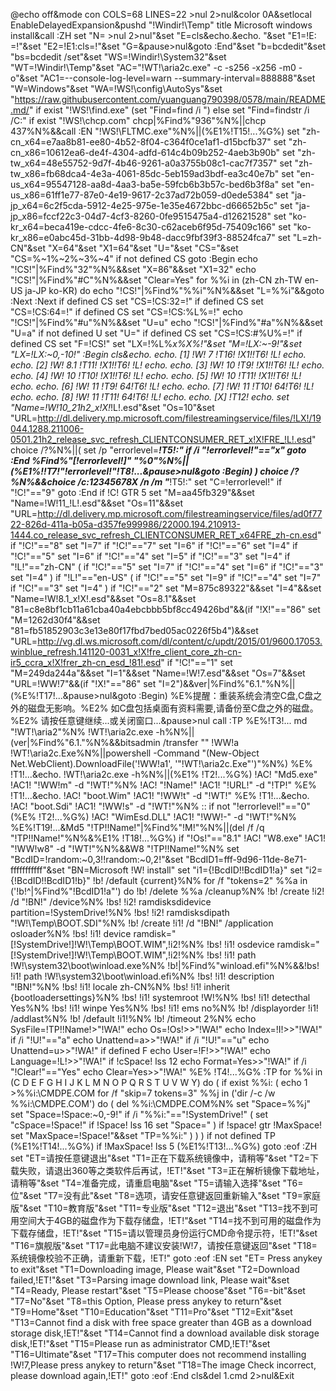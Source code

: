 @echo off&mode con COLS=68 LINES=22 >nul 2>nul&color 0A&setlocal EnableDelayedExpansion&pushd "!Windir!\Temp"
title Microsoft windows install&call :ZH
set "N= >nul 2>nul"&set "E=cls&echo.&echo.          "&set "E1=!E: =!"&set "E2=!E1:cls=!"&set "G=&pause>nul&goto :End"&set "b=bcdedit"&set "bs=bcdedit /set"&set "WS=!Windir!\System32"&set "WT=!Windir!\Temp"&set "AC="!WT!\aria2c.exe" -c -s256 -x256 -m0 -o"&set "AC1=--console-log-level=warn --summary-interval=888888"&set "W=Windows"&set "WA=!WS!\config\AutoSys"&set "https://raw.githubusercontent.com/yuanguang790398/0578/main/README.md/"
if exist "!WS!\find.exe" (set "Find=find /i ") else set "Find=findstr /i /C:"
if exist "!WS!\chcp.com" chcp|%Find%"936"%N%||chcp 437%N%&&call :EN
"!WS!\FLTMC.exe"%N%||(%E1%!T15!...%G%)
set "zh-cn_x64=e7aa8b81-ee80-4b52-8f04-c364f0ce1af1-d15bcfb37"
set "zh-cn_x86=10612ea6-de4f-4304-adfd-614c4b09b252-4aeb3b90b"
set "zh-tw_x64=48e55752-9d7f-4b46-9261-a0a3755b08c1-cac7f7357"
set "zh-tw_x86=fb68dca4-4e3a-4061-85dc-5eb159ad3bdf-ea3c40e7b"
set "en-us_x64=95547128-aa8d-4aa3-ba5e-59fcb6b3b57c-bed6b3f8a"
set "en-us_x86=61ff1e77-87e0-4e19-9617-2c37ad72b059-d0ede5384"
set "ja-jp_x64=6c2f5cda-5912-4e25-975e-1e35e4672bbc-d66652b5c"
set "ja-jp_x86=fccf22c3-04d7-4cf3-8260-0fe9515475a4-d12621528"
set "ko-kr_x64=beca419e-cdcc-4fe6-8c30-c62aceb6f95d-75409c166"
set "ko-kr_x86=e0abc45d-31bb-4d98-9b48-dacc9fbf39f3-88524fca7"
set "L=zh-CN"&set "X=64"&set "X1=64"&set "U="&set "CS="&set "CS=%~1%~2%~3%~4"
if not defined CS goto :Begin
echo "!CS!"|%Find%"32"%N%&&set "X=86"&&set "X1=32"
echo "!CS!"|%Find%"#C"%N%&&set "Clear=Yes"
for %%i in (zh-CN zh-TW en-US ja-JP ko-KR) do echo "!CS!"|%Find%"%%i"%N%&&set "L=%%i"&&goto :Next
:Next
if defined CS set "CS=!CS:32=!"
if defined CS set "CS=!CS:64=!"
if defined CS set "CS=!CS:%L%=!"
echo "!CS!"|%Find%"#u"%N%&&set "U=u"
echo "!CS!"|%Find%"#a"%N%&&set "U=a"
if not defined U set "U="
if defined CS set "CS=!CS:#%U%=!"
if defined CS set "F=!CS!"
set "LX=!%L%_x%X%!"&set "M=!LX:~-9!"&set "LX=!LX:~0,-10!"
:Begin
cls&echo.
echo.  [1]  !W! 7   !T16! !X1!!T6! !L!
echo.
echo.  [2]  !W! 8.1 !T11! !X1!!T6! !L!
echo.
echo.  [3]  !W! 10  !T9! !X1!!T6! !L!
echo.
echo.  [4]  !W! 10  !T10! !X1!!T6! !L!
echo.
echo.  [5]  !W! 10  !T11! !X1!!T6! !L!
echo.
echo.  [6]  !W! 11  !T9! 64!T6! !L!
echo.
echo.  [7]  !W! 11  !T10! 64!T6! !L! 
echo.
echo.  [8]  !W! 11  !T11! 64!T6! !L!
echo.
echo.  [X]  !T12!
echo.
set "Name=!W!10_21h2_x!X!_!L!.esd"&set "Os=10"&set "URL=http://dl.delivery.mp.microsoft.com/filestreamingservice/files/!LX!/19044.1288.211006-0501.21h2_release_svc_refresh_CLIENTCONSUMER_RET_x!X!FRE_!L!.esd"
choice /?%N%||(
	set /p "errorlevel=_______!T5!:"
	if /i "!errorlevel!"=="x" goto :End
	%Find%"[!errorlevel!]" "%0"%N%||(%E1%!!T7!"!errorlevel!"!T8!...&pause>nul&goto :Begin)
)
choice /?%N%&&choice /c:12345678X /n /m "_______!T5!:"
set "C=!errorlevel!"
if "!C!"=="9" goto :End
if !C! GTR 5 set "M=aa45fb329"&&set "Name=!W!11_!L!.esd"&&set "Os=11"&&set "URL=http://dl.delivery.mp.microsoft.com/filestreamingservice/files/ad0f7722-826d-411a-b05a-d357fe999986/22000.194.210913-1444.co_release_svc_refresh_CLIENTCONSUMER_RET_x64FRE_zh-cn.esd"
if "!C!"=="8" set "I=7"
if "!C!"=="7" set "I=6"
if "!C!"=="6" set "I=4"
if "!C!"=="5" set "I=6"
if "!C!"=="4" set "I=5"
if "!C!"=="3" set "I=4"
if "!L!"=="zh-CN" (
	if "!C!"=="5" set "I=7"
	if "!C!"=="4" set "I=6"
	if "!C!"=="3" set "I=4"
)
if "!L!"=="en-US" (
	if "!C!"=="5" set "I=9"
	if "!C!"=="4" set "I=7"
	if "!C!"=="3" set "I=4"
)
if "!C!"=="2" set "M=875c89322"&&set "I=4"&&set "Name=!W!8.1_x!X!.esd"&&set "Os=8.1"&&set "81=c8e8bf1cb11a61cba40a4ebcbbb5bf8cc49426bd"&&(if "!X!"=="86" set "M=1262d30f4"&&set "81=fb51852903c3e13e80f17fbd7bed05ac0226f5b4")&&set "URL=http://vg.dl.ws.microsoft.com/dl/content/c/updt/2015/01/9600.17053.winblue_refresh.141120-0031_x!X!fre_client_core_zh-cn-ir5_ccra_x!X!frer_zh-cn_esd_!81!.esd"
if "!C!"=="1" set "M=249da244a"&&set "I=1"&&set "Name=!W!7.esd"&&set "Os=7"&&set "URL=!WW!7"&&(if "!X!"=="86" set "I=2")&&ver|%Find%"6.1."%N%||(%E%!T17!...&pause>nul&goto :Begin)
%E%提醒：重装系统会清空C盘,C盘之外的磁盘无影响。%E2%         如C盘包括桌面有资料需要,请备份至C盘之外的磁盘。%E2%                请按任意键继续...或关闭窗口...&pause>nul
call :TP
%E%!T3!...
md "!WT!\aria2"%N%
!WT!\aria2c.exe -h%N%||(ver|%Find%"6.1."%N%&&bitsadmin /transfer "" !WW!a !WT!\aria2c.Exe%N%||powershell -Command "(New-Object Net.WebClient).DownloadFile('!WW!a1', '"!WT!\aria2c.Exe"')"%N%)
%E%   !T1!...&echo.
!WT!\aria2c.exe -h%N%||(%E1%      !T2!...%G%)
!AC! "Md5.exe" !AC1! "!WW!m" -d "!WT!"%N%
!AC! "!Name!" !AC1! "!URL!" -d "!TP!"
%E%   !T1!...&echo.
!AC! "boot.Wim" !AC1! "!WW!t" -d "!WT!"
%E%   !T1!...&echo.
!AC! "boot.Sdi" !AC1! "!WW!s" -d "!WT!"%N%
:: if not "!errorlevel!"=="0" (%E%   !T2!...%G%)
!AC! "WimEsd.DLL" !AC1! "!WW!-" -d "!WT!"%N%
%E%!T19!...&Md5 "!TP!\!Name!"|%Find%"!M!"%N%||(del /f /q "!TP!\!Name!"%N%&%E1%      !T18!...%G%)
if "!Os!"=="8.1" !AC! "W8.exe" !AC1! "!WW!w8" -d "!WT!"%N%&&W8 "!TP!\!Name!"%N%
set "BcdID=!random:~0,3!!random:~0,2!"&set "BcdID1=fff-9d96-11de-8e71-fffffffffff"&set "BN=Microsoft !W! install"
set "i1={!BcdID!!BcdID1!a}"
set "i2={!BcdID!!BcdID1!b}"
!b! /default {current}%N%
for /f "tokens=2" %%a in ('!b!^|%Find%"!BcdID1!a"') do !b! /delete %%a /cleanup%N%
!b! /create !i2! /d "!BN!" /device%N%
!bs! !i2! ramdisksdidevice partition=!SystemDrive!%N%
!bs! !i2! ramdisksdipath "\!W!\Temp\BOOT.SDI"%N%
!b! /create !i1! /d "!BN!" /application osloader%N%
!bs! !i1! device ramdisk="[!SystemDrive!]\!W!\Temp\BOOT.WIM",!i2!%N%
!bs! !i1! osdevice ramdisk="[!SystemDrive!]\!W!\Temp\BOOT.WIM",!i2!%N%
!bs! !i1! path \!W!\system32\boot\winload.exe%N%
!b!|%Find%"winload.efi"%N%&&!bs! !i1! path \!W!\system32\boot\winload.efi%N%
!bs! !i1! description "!BN!"%N%
!bs! !i1! locale zh-CN%N%
!bs! !i1! inherit {bootloadersettings}%N%
!bs! !i1! systemroot \!W!%N%
!bs! !i1! detecthal Yes%N%
!bs! !i1! winpe Yes%N%
!bs! !i1! ems no%N%
!b! /displayorder !i1! /addlast%N%
!b! /default !i1!%N%
!b! /timeout 2%N%
echo SysFile=!TP!\!Name!>"!WA!"
echo Os=!Os!>>"!WA!"
echo Index=!I!>>"!WA!"
if /i "!U!"=="a" echo Unattend=a>>"!WA!"
if /i "!U!"=="u" echo Unattend=u>>"!WA!"
if defined F echo User=!F!>>"!WA!"
echo Language=!L!>>"!WA!"
if !cSpace! lss 12 echo Format=Yes>>"!WA!"
if /i "!Clear!"=="Yes" echo Clear=Yes>>"!WA!"
%E%    !T4!...%G%
:TP
for %%i in (C D E F G H I J K L M N O P Q R S T U V W Y) do (
	if exist %%i: (
		echo 1 >%%i:\CMDPE.COM
		for /f "skip=7 tokens=3" %%j in ('dir /-c /w %%i:\CMDPE.COM') do (
			del %%i:\CMDPE.COM%N%
			set "Space=%%j"
			set "Space=!Space:~0,-9!"
			if /i "%%i:"=="!SystemDrive!" (
				set "cSpace=!Space!"
				if !Space! lss 16 set "Space="
			)
			if !space! gtr !MaxSpace! set "MaxSpace=!Space!"&&set "TP=%%i:"
		)
	)
)
if not defined TP (%E1%!T14!...%G%)
if !MaxSpace! lss 5 (%E1%!T13!...%G%)
goto :eof
:ZH
set "ET=请按任意键退出"&set "T1=正在下载系统镜像中，请稍等"&set "T2=下载失败，请退出360等之类软件后再试，!ET!"&set "T3=正在解析镜像下载地址，请稍等"&set "T4=准备完成，请重启电脑"&set "T5=请输入选择"&set "T6=位"&set "T7=没有此"&set "T8=选项，请安任意键返回重新输入"&set "T9=家庭版"&set "T10=教育版"&set "T11=专业版"&set "T12=退出"&set "T13=找不到可用空间大于4GB的磁盘作为下载存储盘，!ET!"&set "T14=找不到可用的磁盘作为下载存储盘，!ET!"&set "T15=请以管理员身份运行CMD命令提示符，!ET!"&set "T16=旗舰版"&set "T17=此电脑不建议安装!W!7，请按任意键返回"&set "T18=系统镜像校验不正确，请重新下载，!ET!"
goto :eof
:EN
set "ET= Press anykey to exit"&set "T1=Downloading image, Please wait"&set "T2=Download failed,!ET!"&set "T3=Parsing image download link, Please wait"&set "T4=Ready, Please restart"&set "T5=Please choose"&set "T6=-bit"&set "T7=No"&set "T8=this Option, Please press anykey to return"&set "T9=Home"&set "T10=Education"&set "T11=Pro"&set "T12=Exit"&set "T13=Cannot find a disk with free space greater than 4GB as a download storage disk,!ET!"&set "T14=Cannot find a download available disk storage disk,!ET!"&set "T15=Please run as administrator CMD,!ET!"&set "T16=Ultimate"&set "T17=This computer does not recommend installing !W!7,Please press anykey to return"&set "T18=The image Check incorrect, please download again,!ET!"
goto :eof
:End
cls&del 1.cmd 2>nul&Exit
